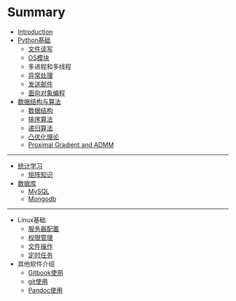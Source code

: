 # Summary

* [Introduction](README.md)
* [Python基础](Python/readme.md)
    * [文件读写](Python/files.md)
    * [OS模块](Python/OS.md)
    * 多进程和多线程
    * [异常处理](Python/Exception.md)
    * [发送邮件](Python/Email.md)
    * [面向对象编程](Python/OOP.md)
* [数据结构与算法](DSA/readme.md)
    * [数据结构](DSA/DataStructure.md)
    * [排序算法](DSA/sort.md)
    * [递归算法](DSA/recursive.md)
    * [凸优化理论](DSA/ConvexOptimization.md)
    * [Proximal Gradient  and ADMM](DSA/Proximal_ADMM.md)

-----
* [统计学习](Statistical_Learning/Readme.md)
    * [矩阵知识](Statistical_Learning/Matrix.md)
* [数据库](DSA/readme.md)
    * [MySQL](Database/MySQL.md)
    * [Mongodb](Database/Mongodb.md)

-----
* Linux基础
    * [服务器配置](Linux/Initial_Configureation.md)
    * [权限管理](Linux/Authorization.md)
    * [文件操作](Linux/files.md)
    * [定时任务](Linux/crontab.md)
* 其他软件介绍
    * [Gitbook使用](Other/Gitbook.md)
    * [git使用](Other/git.md)
    * [Pandoc使用](Other/pandoc.md)

